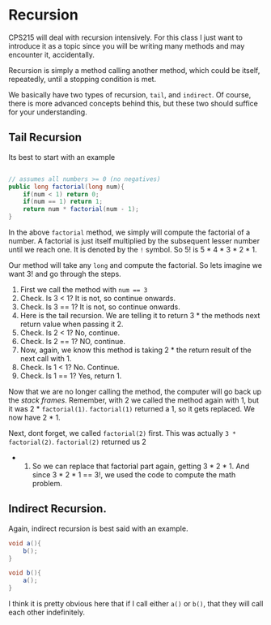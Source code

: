 # Recursion
CPS215 will deal with recursion intensively. For this class I just want to introduce it as a topic since you will be 
writing many methods and may encounter it, accidentally.

Recursion is simply a method calling another method, which could be itself, repeatedly, until a stopping condition is
 met. 
 
We basically have two types of recursion, `tail`, and `indirect`. Of course, there is more advanced concepts behind 
this, but these two should suffice for your understanding.


## Tail Recursion

Its best to start with an example

```java

// assumes all numbers >= 0 (no negatives)
public long factorial(long num){
	if(num < 1) return 0;
	if(num == 1) return 1;
	return num * factorial(num - 1);
}
```

In the above `factorial` method, we simply will compute the factorial of a number. A factorial is just itself 
multiplied by the subsequent lesser number until we reach one. It is denoted by the `!` symbol. So 5! is 5 * 4 * 3 * 
2 * 1.

Our method will take any `long` and compute the factorial. So lets imagine we want 3! and go through the steps.

1. First we call the method with `num == 3`
2. Check. Is 3 < 1? It is not, so continue onwards.
3. Check. Is 3 == 1? It is not, so continue onwards.
4. Here is the tail recursion. We are telling it to return 3 * the methods next return value when passing it 2.
5. Check. Is 2 < 1? No, continue.
6. Check. Is 2 == 1? NO, continue.
7. Now, again, we know this method is taking 2 * the return result of the next call with 1.
8. Check. Is 1 < 1? No. Continue.
9. Check. Is 1 == 1? Yes, return 1.

Now that we are no longer calling the method, the computer will go back up the *stack frames*. Remember, with 2 we 
called the method again with 1, but it was 2 * `factorial(1)`. `factorial(1)` returned a 1, so it gets replaced. We 
now have 2 * 1. 

Next, dont forget, we called `factorial(2)` first. This was actually `3 * factorial(2)`. `factorial(2)` returned us 2
 * 1. So we can replace that factorial part again, getting 3 * 2 * 1. And since 3 * 2 * 1 == 3!, we used the code to 
 compute the math problem.
 
## Indirect Recursion. 

Again, indirect recursion is best said with an example.

```java
void a(){
	b();
}

void b(){
	a();
}
```

I think it is pretty obvious here that if I call either `a()` or `b()`, that they will call each other indefinitely.